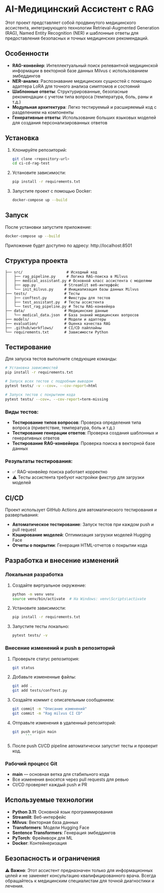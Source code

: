 # AI-Медицинский Ассистент с RAG

Этот проект представляет собой продвинутого медицинского ассистента, интегрирующего технологии Retrieval-Augmented Generation (RAG), Named Entity Recognition (NER) и шаблонные ответы для предоставления безопасных и точных медицинских рекомендаций.

## Особенности

- **RAG-конвейер**: Интеллектуальный поиск релевантной медицинской информации в векторной базе данных Milvus с использованием эмбеддингов
- **NER-анализ**: Распознавание медицинских сущностей с помощью адаптера LoRA для точного анализа симптомов и состояний
- **Шаблонные ответы**: Структурированные, безопасные рекомендации с учетом типа вопроса (температура, боль, раны и т.д.)
- **Модульная архитектура**: Легко тестируемый и расширяемый код с разделением на компоненты
- **Генеративные ответы**: Использование больших языковых моделей для создания персонализированных ответов

## Установка

1. Клонируйте репозиторий:
   ```bash
   git clone <repository-url>
   cd ci-cd-rag-test
   ```

2. Установите зависимости:
   ```bash
   pip install -r requirements.txt
   ```

3. Запустите проект с помощью Docker:
   ```bash
   docker-compose up --build
   ```

## Запуск

После установки запустите приложение:

```bash
docker-compose up --build
```

Приложение будет доступно по адресу: http://localhost:8501

## Структура проекта

```
├── src/                    # Исходный код
│   ├── rag_pipeline.py     # Логика RAG-поиска в Milvus
│   ├── medical_assistant.py # Основной класс ассистента с моделями
│   ├── app.py             # Streamlit веб-интерфейс
│   └── init_milvus.py     # Инициализация базы данных Milvus
├── tests/                 # Тесты
│   ├── conftest.py        # Фикстуры для тестов
│   ├── test_assistant.py  # Тесты ассистента
│   └── test_rag_pipeline.py # Тесты RAG-конвейера
├── data/                  # Медицинские данные
│   └── medical_data.json  # База знаний медицинских вопросов
├── models/                # Модели и адаптеры
├── evaluation/            # Оценка качества RAG
├── .github/workflows/     # CI/CD пайплайны
└── requirements.txt       # Зависимости Python
```

## Тестирование

Для запуска тестов выполните следующие команды:

```bash
# Установка зависимостей
pip install -r requirements.txt

# Запуск всех тестов с подробным выводом
pytest tests/ -v --cov=. --cov-report=html

# Запуск тестов с покрытием кода
pytest tests/ --cov=. --cov-report=term-missing
```

### Виды тестов:
- **Тестирование типов вопросов**: Проверка определения типа вопроса (приветствие, температура, боль и т.д.)
- **Тестирование генерации ответов**: Проверка создания шаблонных и генеративных ответов
- **Тестирование RAG-конвейера**: Проверка поиска в векторной базе данных

### Результаты тестирования:
- ✅ RAG-конвейер поиска работает корректно
- ⚠️ Тесты ассистента требуют настройки фикстур для загрузки моделей

## CI/CD

Проект использует GitHub Actions для автоматического тестирования и развертывания:

- **Автоматическое тестирование**: Запуск тестов при каждом push и pull request
- **Кэширование моделей**: Оптимизация загрузки моделей Hugging Face
- **Отчеты о покрытии**: Генерация HTML-отчетов о покрытии кода

## Разработка и внесение изменений

### Локальная разработка

1. Создайте виртуальное окружение:
   ```bash
   python -m venv venv
   source venv/bin/activate  # На Windows: venv\Scripts\activate
   ```

2. Установите зависимости:
   ```bash
   pip install -r requirements.txt
   ```

3. Запустите тесты локально:
   ```bash
   pytest tests/ -v
   ```

### Внесение изменений и push в репозиторий

1. Проверьте статус репозитория:
   ```bash
   git status
   ```

2. Добавьте измененные файлы:
   ```bash
   git add .
   git add tests/conftest.py
   ```

3. Создайте коммит с описательным сообщением:
   ```bash
   git commit -m "Описание изменений"
   git commit -m "Rag milvus CI CD"
   ```

4. Отправьте изменения в удаленный репозиторий:
   ```bash
   git push origin main
         ```

5. После push CI/CD pipeline автоматически запустит тесты и проверит код.

### Рабочий процесс Git

- **main** — основная ветка для стабильного кода
- Все изменения вносятся через pull requests для ревью
- CI/CD проверяет каждый push и PR

## Используемые технологии

- **Python 3.11**: Основной язык программирования
- **Streamlit**: Веб-интерфейс
- **Milvus**: Векторная база данных
- **Transformers**: Модели Hugging Face
- **Sentence Transformers**: Генерация эмбеддингов
- **PyTorch**: Фреймворк для ML
- **Docker**: Контейнеризация

## Безопасность и ограничения

⚠️ **Важно**: Этот ассистент предназначен только для информационных целей и не заменяет консультацию квалифицированного врача. Всегда обращайтесь к медицинским специалистам для точной диагностики и лечения.
